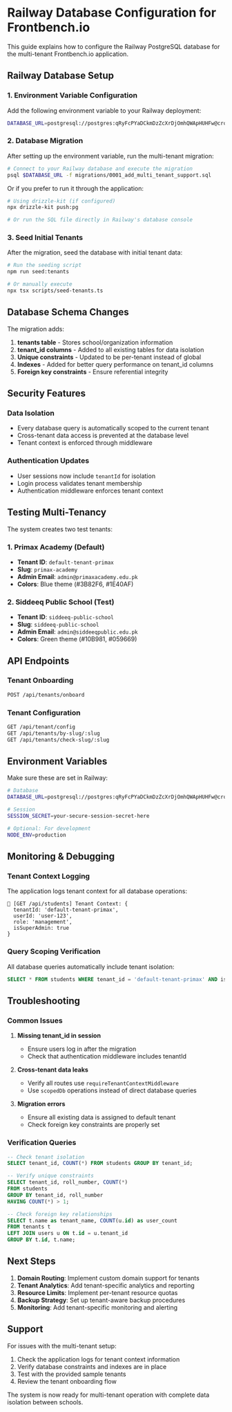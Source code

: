 # Railway Database Configuration for Frontbench.io

This guide explains how to configure the Railway PostgreSQL database for the multi-tenant Frontbench.io application.

## Railway Database Setup

### 1. Environment Variable Configuration

Add the following environment variable to your Railway deployment:

```bash
DATABASE_URL=postgresql://postgres:qRyFcPYaDCkmDzZcXrDjOmhQWApHUHFw@crossover.proxy.rlwy.net:21573/railway
```

### 2. Database Migration

After setting up the environment variable, run the multi-tenant migration:

```bash
# Connect to your Railway database and execute the migration
psql $DATABASE_URL -f migrations/0001_add_multi_tenant_support.sql
```

Or if you prefer to run it through the application:

```bash
# Using drizzle-kit (if configured)
npx drizzle-kit push:pg

# Or run the SQL file directly in Railway's database console
```

### 3. Seed Initial Tenants

After the migration, seed the database with initial tenant data:

```bash
# Run the seeding script
npm run seed:tenants

# Or manually execute
npx tsx scripts/seed-tenants.ts
```

## Database Schema Changes

The migration adds:

1. **tenants table** - Stores school/organization information
2. **tenant_id columns** - Added to all existing tables for data isolation
3. **Unique constraints** - Updated to be per-tenant instead of global
4. **Indexes** - Added for better query performance on tenant_id columns
5. **Foreign key constraints** - Ensure referential integrity

## Security Features

### Data Isolation
- Every database query is automatically scoped to the current tenant
- Cross-tenant data access is prevented at the database level
- Tenant context is enforced through middleware

### Authentication Updates
- User sessions now include `tenantId` for isolation
- Login process validates tenant membership
- Authentication middleware enforces tenant context

## Testing Multi-Tenancy

The system creates two test tenants:

### 1. Primax Academy (Default)
- **Tenant ID**: `default-tenant-primax`
- **Slug**: `primax-academy`
- **Admin Email**: `admin@primaxacademy.edu.pk`
- **Colors**: Blue theme (#3B82F6, #1E40AF)

### 2. Siddeeq Public School (Test)
- **Tenant ID**: `siddeeq-public-school`
- **Slug**: `siddeeq-public-school`
- **Admin Email**: `admin@siddeeqpublic.edu.pk`
- **Colors**: Green theme (#10B981, #059669)

## API Endpoints

### Tenant Onboarding
```bash
POST /api/tenants/onboard
```

### Tenant Configuration
```bash
GET /api/tenant/config
GET /api/tenants/by-slug/:slug
GET /api/tenants/check-slug/:slug
```

## Environment Variables

Make sure these are set in Railway:

```bash
# Database
DATABASE_URL=postgresql://postgres:qRyFcPYaDCkmDzZcXrDjOmhQWApHUHFw@crossover.proxy.rlwy.net:21573/railway

# Session
SESSION_SECRET=your-secure-session-secret-here

# Optional: For development
NODE_ENV=production
```

## Monitoring & Debugging

### Tenant Context Logging
The application logs tenant context for all database operations:

```
🏢 [GET /api/students] Tenant Context: {
  tenantId: 'default-tenant-primax',
  userId: 'user-123',
  role: 'management',
  isSuperAdmin: true
}
```

### Query Scoping Verification
All database queries automatically include tenant isolation:

```sql
SELECT * FROM students WHERE tenant_id = 'default-tenant-primax' AND is_active = true;
```

## Troubleshooting

### Common Issues

1. **Missing tenant_id in session**
   - Ensure users log in after the migration
   - Check that authentication middleware includes tenantId

2. **Cross-tenant data leaks**
   - Verify all routes use `requireTenantContextMiddleware`
   - Use `scopedDb` operations instead of direct database queries

3. **Migration errors**
   - Ensure all existing data is assigned to default tenant
   - Check foreign key constraints are properly set

### Verification Queries

```sql
-- Check tenant isolation
SELECT tenant_id, COUNT(*) FROM students GROUP BY tenant_id;

-- Verify unique constraints
SELECT tenant_id, roll_number, COUNT(*) 
FROM students 
GROUP BY tenant_id, roll_number 
HAVING COUNT(*) > 1;

-- Check foreign key relationships
SELECT t.name as tenant_name, COUNT(u.id) as user_count
FROM tenants t
LEFT JOIN users u ON t.id = u.tenant_id
GROUP BY t.id, t.name;
```

## Next Steps

1. **Domain Routing**: Implement custom domain support for tenants
2. **Tenant Analytics**: Add tenant-specific analytics and reporting
3. **Resource Limits**: Implement per-tenant resource quotas
4. **Backup Strategy**: Set up tenant-aware backup procedures
5. **Monitoring**: Add tenant-specific monitoring and alerting

## Support

For issues with the multi-tenant setup:

1. Check the application logs for tenant context information
2. Verify database constraints and indexes are in place
3. Test with the provided sample tenants
4. Review the tenant onboarding flow

The system is now ready for multi-tenant operation with complete data isolation between schools.
